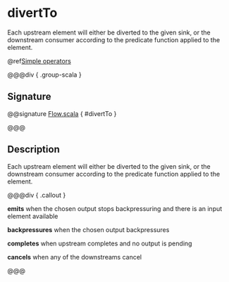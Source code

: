 # divertTo

Each upstream element will either be diverted to the given sink, or the downstream consumer according to the predicate function applied to the element.

@ref[Simple operators](../index.md#simple-operators)

@@@div { .group-scala }

## Signature

@@signature [Flow.scala]($akka$/akka-stream/src/main/scala/akka/stream/scaladsl/Flow.scala) { #divertTo }

@@@

## Description

Each upstream element will either be diverted to the given sink, or the downstream consumer according to the predicate function applied to the element.


@@@div { .callout }

**emits** when the chosen output stops backpressuring and there is an input element available

**backpressures** when the chosen output backpressures

**completes** when upstream completes and no output is pending

**cancels** when any of the downstreams cancel

@@@

